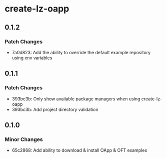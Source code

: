 # create-lz-oapp

## 0.1.2

### Patch Changes

-   7a0d823: Add the ability to override the default example repository using env variables

## 0.1.1

### Patch Changes

-   393bc3b: Only show available package managers when using create-lz-oapp
-   393bc3b: Add project directory validation

## 0.1.0

### Minor Changes

-   65c2868: Add ability to download & install OApp & OFT examples
